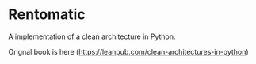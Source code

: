 # Rentomatic

A implementation of a clean architecture in Python.


Orignal book is here (https://leanpub.com/clean-architectures-in-python)